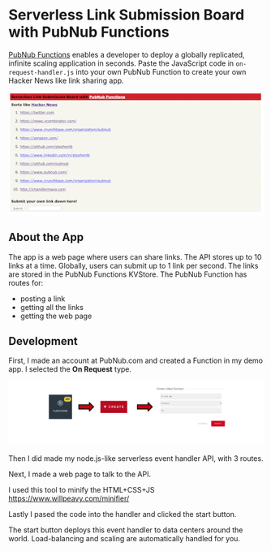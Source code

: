 # Serverless Link Submission Board with PubNub Functions

[PubNub Functions](https://www.pubnub.com/products/functions/?devrel_gh=serverless-hackernews) enables a developer to deploy a globally replicated, infinite scaling application in seconds. Paste the JavaScript code in `on-request-handler.js` into your own PubNub Function to create your own Hacker News like link sharing app.

[![Serverless Hacker News App with PubNub Functions](https://github.com/PubNubDevelopers/serverless-hackernews/blob/master/pubnub-serverless-app-screenshot.png?raw=true)](https://pubsub.pubnub.com/v1/blocks/sub-key/sub-c-4ab8fea0-3600-11e9-82f9-d2a672cc1cb7/hn)

## About the App

The app is a web page where users can share links. The API stores up to 10 links at a time. Globally, users can submit up to 1 link per second. The links are stored in the PubNub Functions KVStore. The PubNub Function has routes for:
 - posting a link
 - getting all the links
 - getting the web page

## Development

First, I made an account at PubNub.com and created a Function in my demo app. I selected the **On Request** type.

[![Create a PubNub Function](https://github.com/PubNubDevelopers/serverless-hackernews/blob/master/function-create-flow.png?raw=true)](https://dashboard.pubnub.com/?devrel_gh=serverless-hackernews)

Then I did made my node.js-like serverless event handler API, with 3 routes.

Next, I made a web page to talk to the API.

I used this tool to minify the HTML+CSS+JS https://www.willpeavy.com/minifier/

Lastly I pased the code into the handler and clicked the start button.

The start button deploys this event handler to data centers around the world. Load-balancing and scaling are automatically handled for you.